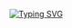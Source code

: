 <a href="https://git.io/typing-svg"><img src="https://readme-typing-svg.demolab.com?font=Fira+Code&pause=1000&random=false&width=435&lines=Olá+meu+nome+é+kauã" alt="Typing SVG" /></a>
